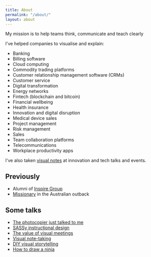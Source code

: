 ```yaml
---
title: About
permalink: "/about/"
layout: about
---
```


My mission is to help teams think, communicate and teach clearly <i class="em em-relieved" aria-role="presentation" aria-label="RELIEVED FACE"></i>

I've helped companies to visualise and explain:
- Banking
- Billing software
- Cloud computing
- Commodity trading platforms
- Customer relationship management software (CRMs)
- Customer service
- Digital transformation
- Energy networks
- Fintech (blockchain and bitcoin)
- Financial wellbeing
- Health insurance
- Innovation and digital disruption
- Medical device sales
- Project management
- Risk management
- Sales
- Team collaboration platforms
- Telecommunications
- Workplace productivity apps

I've also taken [visual notes](/visual-note-taking/) at innovation and tech talks and events.

## Previously
<ul>
  <li>Alumni of <a href="http://inspiregroup.com.au">Inspire Group</a></li>
  <li><a href="https://www.facebook.com/photo.php?fbid=430976848499&set=a.405379188499.185174.543723499&type=3&theater">Missionary</a> in the Australian outback</li>
</ul>

## Some talks
<ul>
<li><a href="https://speakerdeck.com/blairrorani/the-photocopier-just-talked-to-me" target="_blank">The photocopier just talked to me</a></li>
  <li><a href="https://speakerdeck.com/blairrorani/sassy-instructional-design" target="_blank">SASSy instructional design</a></li>
  <li><a href="https://speakerdeck.com/blairrorani/the-value-of-visual-meetings" target="_blank">The value of visual meetings</a></li>
  <li><a href="https://speakerdeck.com/blairrorani/visual-note-taking-at-aitd-2015" target="_blank">Visual note-taking</a></li>
  <li><a href="https://speakerdeck.com/blairrorani/diy-visual-storytelling" target="_blank">DIY visual storytelling</a></li>
  <li><a href="https://speakerdeck.com/blairrorani/how-to-draw-a-ninja" target="_blank">How to draw a ninja</a></li>
</ul>
